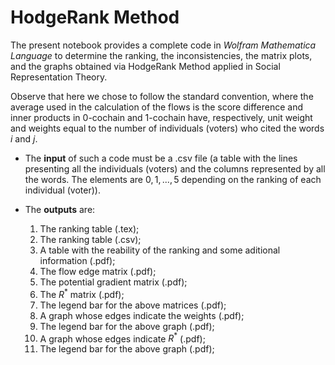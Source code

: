 # HodgeRank Method

The present notebook provides a complete code in *Wolfram Mathematica Language* to determine the ranking, the inconsistencies, the matrix plots, and the graphs obtained via HodgeRank Method applied in Social Representation Theory.

Observe that here we chose to follow the standard convention, where the average used in the calculation of the flows is the score difference and inner products in $0$-cochain and $1$-cochain have, respectively, unit weight and weights equal to the number of individuals (voters) who cited the words $i$ and $j$.

- The **input** of such a code must be a .csv file (a table with the lines presenting all the individuals (voters) and the columns represented by all the words. The elements are $0, 1, ..., 5$ depending on the ranking of each individual (voter)).

- The **outputs** are:
  1. The ranking table (.tex);
  2. The ranking table (.csv);
  3. A table with the reability of the ranking and some aditional information (.pdf);
  4. The flow edge matrix (.pdf);
  5. The potential gradient matrix (.pdf);
  6. The $R^*$ matrix (.pdf);
  7. The legend bar for the above matrices (.pdf);
  8. A graph whose edges indicate the weights (.pdf);
  9. The legend bar for the above graph (.pdf);
  10. A graph whose edges indicate $R^*$ (.pdf);
  11. The legend bar for the above graph (.pdf);
 

 




